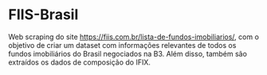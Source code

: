 # FIIS-Brasil
Web scraping do site https://fiis.com.br/lista-de-fundos-imobiliarios/, com o objetivo de criar um dataset com informações relevantes de todos os fundos imobiliários do Brasil negociados na B3. Além disso, também são extraídos os dados de composição do IFIX.
